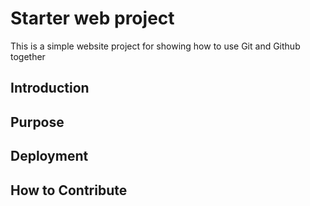# Starter web project

This is a simple website project for showing how to use Git and Github together

## Introduction

## Purpose

## Deployment

## How to Contribute
